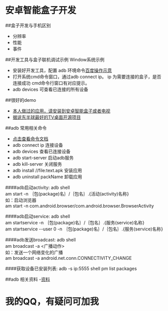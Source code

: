 # 安卓智能盒子开发
##盒子开发与手机区别
- 分辨率
- 性能
- 事件

##开发工具与盒子联机调试示例 Window系统示例

- 安装好开发工具，配置 adb 环境命令[百度操作示意](http://jingyan.baidu.com/article/17bd8e52f514d985ab2bb800.html)
- 打开系统cmd命令窗口，通过adb connect ip。 ip 为需要连接的盒子，是否连接成功 cmd命令行窗口有对应提示。
- adb devices 可查看已连接的所有设备

##很好的demo
- [本人做过的应用，请安装到安卓智能盒子或者电视](https://github.com/gcoldcoffee/Android-TVBox-development/blob/master/KanKeHD%2B.apk)
- [据说东半球最好的TV桌面开源项目](http://blog.csdn.net/rain_butterfly/article/details/44942747)

##adb 常用相关命令
- [点击查看命令文档](https://github.com/gcoldcoffee/Android-TVBox-development/blob/master/adb%E5%B8%B8%E7%94%A8%E5%91%BD%E4%BB%A4.txt)
- adb connect   ip 连接设备
- adb devices   查看已连接设备
- adb start-server    启动adb服务
- adb kill-server   关闭服务
- adb install //file:text.apk   安装应用
- adb uninstall packName    卸载应用

####adb启动activity:
  adb shell<br/>
  am start -n ｛包(package)名｝/｛包名｝.{活动(activity)名称}<br/>
  如：启动浏览器<br/>
  am start -n com.android.browser/com.android.browser.BrowserActivity<br/>

####adb启动service:
  adb shell<br/>
  am startservice -n ｛包(package)名｝/｛包名｝.{服务(service)名称}<br/>
  am startservice --user 0 -n ｛包(package)名｝/｛包名｝.{服务(service)名称}<br/>

####adb发送broadcast:
   adb shell<br/>
   am broadcast -a <广播动作><br/>
   如：发送一个网络变化的广播<br/>
   am broadcast -a android.net.conn.CONNECTIVITY_CHANGE<br/>
  
####获取设备已安装列表:
  adb -s ip:5555 shell pm list packages

##adb 相关资料
-[资料](https://github.com/gcoldcoffee/Android-TVBox-development/blob/master/%E8%B5%84%E6%96%99URL.txt)


# 我的QQ，有疑问可加我

